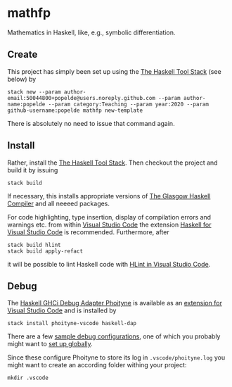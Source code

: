 # mathfp

Mathematics in Haskell, like, e.g., symbolic differentiation.

## Create

This project has simply been set up using the [The Haskell Tool Stack](https://docs.haskellstack.org) (see below) by

~~~shell
stack new --param author-email:50044800+popelde@users.noreply.github.com --param author-name:popelde --param category:Teaching --param year:2020 --param github-username:popelde mathfp new-template
~~~

There is absolutely no need to issue that command again.

## Install

Rather, install the [The Haskell Tool Stack](https://docs.haskellstack.org).
Then checkout the project and build it by issuing

~~~shell
stack build
~~~

If necessary, this installs appropriate versions of [The Glasgow Haskell Compiler](https://www.haskell.org/ghc/) and all neeeed packages.

For code highlighting, type insertion, display of compilation errors and warnings etc. from within [Visual Studio Code](https://code.visualstudio.com/) the extension [Haskell for Visual Studio Code](https://marketplace.visualstudio.com/items?itemName=haskell.haskell) is recommended. Furthermore, after

~~~shell
stack build hlint
stack build apply-refact
~~~

it will be possible to lint Haskell code with [HLint in Visual Studio Code](https://marketplace.visualstudio.com/items?itemName=lunaryorn.hlint).

## Debug

The [Haskell GHCi Debug Adapter Phoityne](https://hackage.haskell.org/package/phoityne-vscode) is available as an [extension for Visual Studio Code](https://marketplace.visualstudio.com/items?itemName=phoityne.phoityne-vscode) and is installed by

~~~shell
stack install phoityne-vscode haskell-dap
~~~

There are a few [sample debug configurations](https://github.com/phoityne/hdx4vsc/tree/master/configs), one of which you probably might want to [set up globally](https://code.visualstudio.com/docs/editor/debugging#_global-launch-configuration).

Since these configure Phoityne to store its log in ```.vscode/phoityne.log``` you might want to create an according folder withing your project:

~~~shell
mkdir .vscode
~~~~
